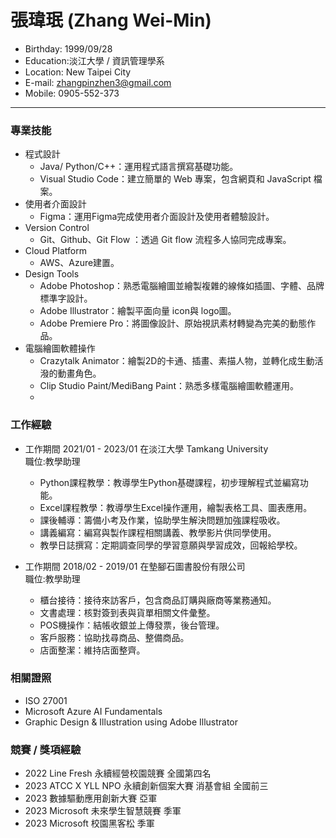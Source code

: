 # 張瑋珉 (Zhang Wei-Min) 
- Birthday: 1999/09/28
- Education:淡江大學 / 資訊管理學系
- Location: New Taipei City
- E-mail: zhangpinzhen3@gmail.com
- Mobile: 0905-552-373
<hr>

### 專業技能

 * 程式設計
    - Java/ Python/C++：運用程式語言撰寫基礎功能。
    - Visual Studio Code：建立簡單的 Web 專案，包含網頁和 JavaScript 檔案。
 * 使用者介面設計
    - Figma：運用Figma完成使用者介面設計及使用者體驗設計。
 * Version Control
    - Git、Github、Git Flow ：透過 Git flow 流程多人協同完成專案。
 * Cloud Platform 
    - AWS、Azure建置。
 * Design Tools
    - Adobe Photoshop：熟悉電腦繪圖並繪製複雜的線條如插圖、字體、品牌標準字設計。
    - Adobe Illustrator：繪製平面向量 icon與 logo圖。
    - Adobe Premiere Pro：將圖像設計、原始視訊素材轉變為完美的動態作品。
 * 電腦繪圖軟體操作
    - Crazytalk Animator：繪製2D的卡通、插畫、素描人物，並轉化成生動活潑的動畫角色。
    - Clip Studio Paint/MediBang Paint：熟悉多樣電腦繪圖軟體運用。
    - 
### 工作經驗 
-  工作期間 2021/01 - 2023/01 在淡江大學 Tamkang University <BR>
   職位:教學助理 <BR>
      * Python課程教學：教導學生Python基礎課程，初步理解程式並編寫功能。
      * Excel課程教學：教導學生Excel操作運用，繪製表格工具、圖表應用。
      * 課後輔導：籌備小考及作業，協助學生解決問題加強課程吸收。
      * 講義編寫：編寫與製作課程相關講義、教學影片供同學使用。
      * 教學日誌撰寫：定期調查同學的學習意願與學習成效，回報給學校。
        
-  工作期間 2018/02 - 2019/01 在墊腳石圖書股份有限公司 <BR>
   職位:教學助理 <BR>
      * 櫃台接待：接待來訪客戶，包含商品訂購與廠商等業務通知。
      * 文書處理：核對簽到表與貨單相關文件彙整。
      * POS機操作：結帳收銀並上傳發票，後台管理。
      * 客戶服務：協助找尋商品、整備商品。
      * 店面整潔：維持店面整齊。
        
### 相關證照

 - ISO 27001 <BR>
 - Microsoft Azure AI Fundamentals <BR>
 - Graphic Design & Illustration using Adobe Illustrator <BR>

 ### 競賽 / 獎項經驗
 - 2022 Line Fresh 永續經營校園競賽 全國第四名 <BR>
 - 2023 ATCC X YLL NPO 永續創新個案大賽 消基會組 全國前三 <BR>
 - 2023 數據驅動應用創新大賽 亞軍 <BR>
 - 2023 Microsoft 未來學生智慧競賽 季軍 <BR>
 - 2023 Microsoft 校園黑客松 季軍 <BR> 
 

